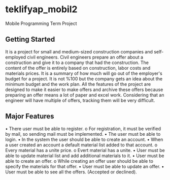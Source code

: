 # teklifyap_mobil2

Mobile Programming Term Project

## Getting Started

It is a project for small and medium-sized construction companies and self-employed civil engineers. Civil engineers prepare an offer about a construction and give it to a company that had the construction. The content of the offer is entirely based on construction, labor costs and materials prices. It is a summary of how much will go out of the employer's budget for a project. It is not %100 but the company gets an idea about the minimum budget and the work plan. 
 All the features of the project are designed to make it easier to make offers and archive these offers because preparing an offer means a lot of paper and excel work. Considering that an engineer will have multiple of offers, tracking them will be very difficult.

## Major Features

•	There user must be able to register.
  o	For registration, it must be verified by mail, so sending mail must be implemented.
•	The user must be able to login. 
•	In the system the user should be able to create an account.
•	When a user created an account a default material list added to that account.
  o	Every material has a unite price.
  o	Evert material has a unite.
•	User must be able to update material list and add additional materials to it.
•	User must be able to create an offer.
  o	While creating an offer user should be able to specify the materials for that offer.
•	User must be able to update an offer.
•	User must be able to see all the offers. (Accepted or declined). 	
